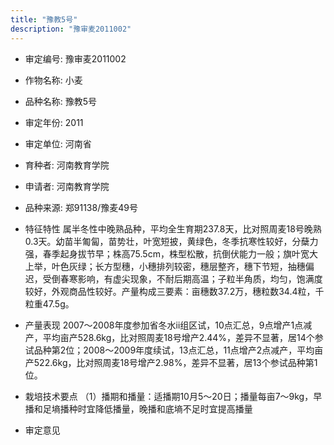 ```yaml
---
title: "豫教5号"
description: "豫审麦2011002"
---
```

* 审定编号:  豫审麦2011002

*  作物名称:  小麦

*  品种名称:  豫教5号

*  审定年份:  2011

*  审定单位:  河南省

* 育种者:  河南教育学院

*  申请者:  河南教育学院

*  品种来源:  郑91138/豫麦49号

*  特征特性
属半冬性中晚熟品种，平均全生育期237.8天，比对照周麦18号晚熟0.3天。幼苗半匍匐，苗势壮，叶宽短披，黄绿色，冬季抗寒性较好，分蘖力强，春季起身拔节早；株高75.5cm，株型松散，抗倒伏能力一般；旗叶宽大上举，叶色灰绿；长方型穗，小穗排列较密，穗层整齐，穗下节短，抽穗偏迟，受倒春寒影响，有虚尖现象，不耐后期高温；子粒半角质，均匀，饱满度较好，外观商品性较好。产量构成三要素：亩穗数37.2万，穗粒数34.4粒，千粒重47.5g。

*  产量表现
2007～2008年度参加省冬水ⅱ组区试，10点汇总，9点增产1点减产，平均亩产528.6kg，比对照周麦18号增产2.44%，差异不显著，居14个参试品种第2位；2008～2009年度续试，13点汇总，11点增产2点减产，平均亩产522.6kg，比对照周麦18号增产2.98%，差异不显著，居13个参试品种第1位。

*  栽培技术要点
（1）播期和播量：适播期10月5～20日；播量每亩7～9kg，早播和足墒播种时宜降低播量，晚播和底墒不足时宜提高播量

*  审定意见

